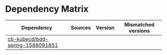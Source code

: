 # Dependency Matrix

Dependency | Sources | Version | Mismatched versions
---------- | ------- | ------- | -------------------
[cb-kubecd/bdd-spring-1588091851](https://github.com/cb-kubecd/bdd-spring-1588091851.git) |  | []() | 
